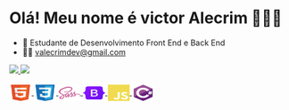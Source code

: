 ## <h1> Olá! Meu nome é victor Alecrim  🐱‍👤👋</h1>

- 🌱 Estudante de Desenvolvimento Front End e Back End
- 🐱‍💻 valecrimdev@gmail.com

<div align="left">
  <a href="https://github.com/V_alecrim11">
   <img height="180em" src="https://github-readme-stats.vercel.app/api?username=Victoralecrim&show_icons=true&theme=github_dark&include_all_commits=true&count_private=true"/>
  <img height="180em" src="https://github-readme-stats.vercel.app/api/top-langs/?username=Victoralecrim&layout=compact&langs_count=7&theme=github_dark"/>
</div>
<div style="display: inline_block"><br>
  <img align="center" alt="Victoralecrim-HTML" height="30" width="40" src="https://raw.githubusercontent.com/devicons/devicon/master/icons/html5/html5-original.svg">
  <img align="center" alt="Victoralecrim-CSS" height="30" width="40" src="https://raw.githubusercontent.com/devicons/devicon/master/icons/css3/css3-original.svg">
  <img align="center" alt="Victoralecrim-SASS" height="30" width="40" src="https://raw.githubusercontent.com/devicons/devicon/master/icons/sass/sass-original.svg">
  <img align="center" alt="Victoralecrim-Bootstrap" height="30" width="40" src="https://raw.githubusercontent.com/devicons/devicon/master/icons/bootstrap/bootstrap-original.svg">
  <img align="center" alt="Victoralecrim-Js" height="30" width="40" src="https://raw.githubusercontent.com/devicons/devicon/master/icons/javascript/javascript-plain.svg">
  <img align="center" alt="Victoralecrim-Csharp" height="30" width="40" src="https://raw.githubusercontent.com/devicons/devicon/master/icons/csharp/csharp-original.svg">
 </div>
